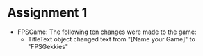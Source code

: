 # Assignment 1
- FPSGame: The following ten changes were made to the game:
  - TitleText object changed text from "[Name your Game]" to "FPSGekkies"
  
  
